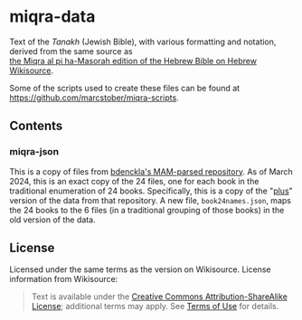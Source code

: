 # miqra-data

Text of the _Tanakh_ (Jewish Bible), with various formatting and notation, derived from the same source as  
[the Miqra al pi ha-Masorah edition of the Hebrew Bible on Hebrew Wikisource](https://he.wikisource.org/wiki/%D7%95%D7%99%D7%A7%D7%99%D7%98%D7%A7%D7%A1%D7%98:%D7%98%D7%A2%D7%9E%D7%99_%D7%94%D7%9E%D7%A7%D7%A8%D7%90).

Some of the scripts used to create these files can be found at https://github.com/marcstober/miqra-scripts.


## Contents

### miqra-json

This is a copy of files from [bdenckla's MAM-parsed repository](https://github.com/bdenckla/MAM-parsed). 
As of March 2024, this is an exact copy of the 24 files, one for each book in the traditional enumeration of 24 books.
Specifically, this is a copy of the "[plus](https://github.com/bdenckla/MAM-parsed/tree/main/plus)" version of the data from that repository.
A new file, `book24names.json`, maps the 24 books to the 6 files (in a traditional grouping of those books) in the old version of the data.

## License

Licensed under the same terms as the version on Wikisource.
License information from Wikisource:

> Text is available under the 
> [Creative Commons Attribution-ShareAlike License](https://creativecommons.org/licenses/by-sa/3.0/);
> additional terms may apply.
> See [Terms of Use](https://foundation.wikimedia.org/wiki/Terms_of_Use) for details.

